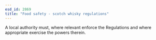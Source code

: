 ```yaml
---
esd_id: 2869
title: "Food safety - scotch whisky regulations"
---
```


A local authority must, where relevant enforce the Regulations and where appropriate exercise the powers therein.

